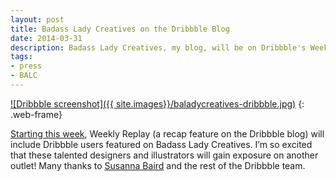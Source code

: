 ```yaml
---
layout: post
title: Badass Lady Creatives on the Dribbble Blog
date: 2014-03-31
description: Badass Lady Creatives, my blog, will be on Dribbble's Weekly Replay regularly.
tags:
- press
- BALC
---
```


[![Dribbble screenshot]({{ site.images}}/baladycreatives-dribbble.jpg)](http://blog.dribbble.com/post/81308965887/weekly-replay)
{: .web-frame}

[Starting this week](http://blog.dribbble.com/post/81308965887/weekly-replay), Weekly Replay (a recap feature on the Dribbble blog) will include Dribbble users featured on Badass Lady Creatives. I’m so excited that these talented designers and illustrators will gain exposure on another outlet!  Many thanks to [Susanna Baird](http://susannabaird.blogspot.com/) and the rest of the Dribbble team.
